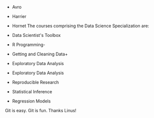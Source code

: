 * Avro
* Harrier
* Hornet
The courses comprising the Data Science Specialization are:

* Data Scientist's Toolbox
* R Programming-
* Getting and Cleaning Data+
* Exploratory Data Analysis
* Exploratory Data Analysis
* Reproducible Research
* Statistical Inference
* Regression Models

Git is easy. Git is fun. Thanks Linus!